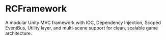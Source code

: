 # RCFramework
A modular Unity MVC framework with IOC, Dependency Injection, Scoped EventBus, Utility layer, and multi-scene support for clean, scalable game architecture.
